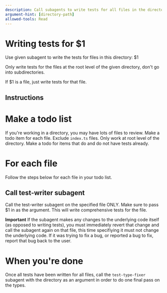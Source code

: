```yaml
---
description: Call subagents to write tests for all files in the directory using subagents.
argument-hint: [directory-path]
allowed-tools: Read
---
```


# Writing tests for $1

Use given subagent to write the tests for files in this directory: $1

Only write tests for the files at the root level of the given directory, don't go into subdirectories.

If $1 is a file, just write tests for that file.

## Instructions

# Make a todo list

If you're working in a directory, you may have lots of files to review. Make a todo item for each file. Exclude `index.ts` files. Only work at root level of the directory. Make a todo for items that do and do not have tests already.

# For each file

Follow the steps below for each file in your todo list.

## Call test-writer subagent

Call the test-writer subagent on the specified file ONLY. Make sure to pass $1 in as the argument. This will write comprehensive tests for the file.

**Important**
If the subagent makes any changes to the underlying code itself (as opposed to writing tests), you must immediately revert that change and call the subagent again on that file, this time specifiying it must not change the underlying code. If it was trying to fix a bug, or reported a bug to fix, report that bug back to the user.

# When you're done

Once all tests have been written for all files, call the `test-type-fixer` subagent with the directory as an argument in order to do one final pass on the types.